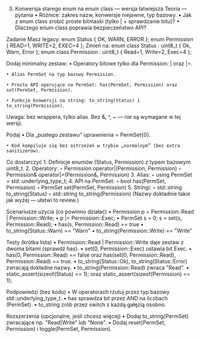 3) Konwersja starego enum na enum class — wersja łatwiejsza
Teoria — pytania
    • Różnice: zakres nazw, konwersje niejawne, typ bazowy.
    • Jak z enum class zrobić proste bitmaski (tylko | + sprawdzanie bitu)?
    • Dlaczego enum class poprawia bezpieczeństwo API?

Zadanie
Masz legacy:
enum Status { OK, WARN, ERROR };
enum Permission { READ=1, WRITE=2, EXEC=4 };
Zmień na:
enum class Status : uint8_t { Ok, Warn, Error };
enum class Permission : uint8_t { Read=1, Write=2, Exec=4 };

Dodaj minimalny zestaw:
    • Operatory bitowe tylko dla Permission: | oraz |=.

    • Alias PermSet na typ bazowy Permission.

    • Proste API operujące na PermSet: has(PermSet, Permission) oraz set(PermSet, Permission).

    • Funkcje konwersji na string: to_string(Status) i to_string(Permission).
Uwaga: bez wrappera, tylko alias. Bez &, ^, ~ — nie są wymagane w tej wersji.

Podaj 
    • Dla „pustego zestawu” uprawnienia = PermSet{0}.

    • Kod kompiluje się bez ostrzeżeń w trybie „normalnym” (bez extra sanitizerów).

Co dostarczyć
    1. Definicje enumów (Status, Permission) z typem bazowym uint8_t.
    2. Operatory:
        ◦ Permission operator|(Permission, Permission)
        ◦ Permission& operator|=(Permission&, Permission)
    3. Alias:
        ◦ using PermSet = std::underlying_type_t<Permission>;
    4. API na PermSet:
        ◦ bool has(PermSet, Permission)
        ◦ PermSet set(PermSet, Permission)
    5. Stringi:
        ◦ std::string to_string(Status)
        ◦ std::string to_string(Permission)
(Nazwy dokładnie takie jak wyżej — ułatwi to review.)

Scenariusze użycia (co powinno działać)
    • Permission p = Permission::Read | Permission::Write;
    • p |= Permission::Exec;
    • PermSet s = 0; s = set(s, Permission::Read);
    • has(s, Permission::Read) == true
    • to_string(Status::Warn) == "Warn"
    • to_string(Permission::Write) == "Write"

Testy (krótka lista)
    • Permission::Read | Permission::Write daje zestaw z dwoma bitami (sprawdź has).
    • set(0, Permission::Exec) ustawia bit Exec.
    • has(0, Permission::Read) == false oraz has(set(0, Permission::Read), Permission::Read) == true.
    • to_string(Status::Ok), to_string(Status::Error) zwracają dokładne nazwy.
    • to_string(Permission::Read) zwraca "Read".
    • static_assert(sizeof(Status) == 1); oraz static_assert(sizeof(Permission) == 1);

Podpowiedzi (bez kodu)
    • W operatorach rzutuj przez typ bazowy std::underlying_type_t<Permission>.
    • has sprawdza bit przez AND na liczbach (PermSet).
    • to_string zrób przez switch z każdą gałęzią osobno.

Rozszerzenia (opcjonalne, jeśli chcesz więcej)
    • Dodaj to_string(PermSet) zwracające np. "Read|Write" lub "None".
    • Dodaj reset(PermSet, Permission) i toggle(PermSet, Permission).

